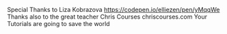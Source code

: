 Special Thanks to Liza Kobrazova
https://codepen.io/elliezen/pen/yMqqWe
Thanks also to the great teacher Chris Courses
chriscourses.com 
Your Tutorials are going to save the world
